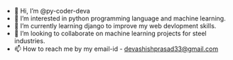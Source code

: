 - 👋 Hi, I’m @py-coder-deva
- 👀 I’m interested in python programming language and machine learning.
- 🌱 I’m currently learning django to improve my web devlopment skills. 
- 💞️ I’m looking to collaborate on machine learning projects for steel industries.
- 📫 How to reach me by my email-id - devashishprasad33@gmail.com

<!---
py-coder-deva/py-coder-deva is a ✨ special ✨ repository because its `README.md` (this file) appears on your GitHub profile.
You can click the Preview link to take a look at your changes.
--->
